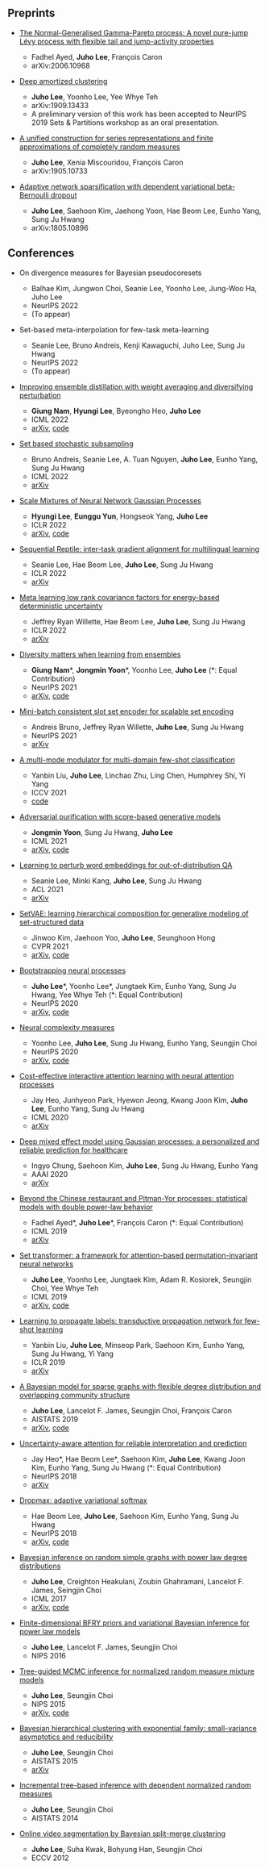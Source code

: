 ## Preprints

- [The Normal-Generalised Gamma-Pareto process: A novel pure-jump Lévy process with flexible tail and jump-activity properties](https://arxiv.org/abs/2006.10968)
  - Fadhel Ayed, **Juho Lee**, François Caron
  - arXiv:2006.10968

- [Deep amortized clustering](https://arxiv.org/abs/1909.13433)
  - **Juho Lee**, Yoonho Lee, Yee Whye Teh
  - arXiv:1909.13433
  - A preliminary version of this work has been accepted to NeurIPS 2019 Sets & Partitions workshop as an oral presentation.

- [A unified construction for series representations and finite approximations of completely random measures](https://arxiv.org/abs/1905.10733)
  - **Juho Lee**, Xenia Miscouridou, François Caron
  - arXiv:1905.10733

- [Adaptive network sparsification with dependent variational beta-Bernoulli dropout](https://arxiv.org/abs/1805.10896v3)
  - **Juho Lee**, Saehoon Kim, Jaehong Yoon, Hae Beom Lee, Eunho Yang, Sung Ju Hwang
  - arXiv:1805.10896


## Conferences

- On divergence measures for Bayesian pseudocoresets
  - Balhae Kim, Jungwon Choi, Seanie Lee, Yoonho Lee, Jung-Woo Ha, Juho Lee
  - NeurIPS 2022
  - (To appear)

- Set-based meta-interpolation for few-task meta-learning
  - Seanie Lee, Bruno Andreis, Kenji Kawaguchi, Juho Lee, Sung Ju Hwang
  - NeurIPS 2022
  - (To appear)

- [Improving ensemble distillation with weight averaging and diversifying perturbation](https://proceedings.mlr.press/v162/nam22a.html)
  - **Giung Nam**, **Hyungi Lee**, Byeongho Heo, **Juho Lee**
  - ICML 2022
  - [arXiv](https://arxiv.org/abs/2206.15047), [code](https://github.com/cs-giung/distill-latentbe)

- [Set based stochastic subsampling](https://proceedings.mlr.press/v162/andreis22a.html)
  - Bruno Andreis, Seanie Lee, A. Tuan Nguyen, **Juho Lee**, Eunho Yang, Sung Ju Hwang
  - ICML 2022
  - [arXiv](https://arxiv.org/abs/2006.14222)

- [Scale Mixtures of Neural Network Gaussian Processes](https://openreview.net/forum?id=YVPBh4k78iZ)
  - **Hyungi Lee**, **Eunggu Yun**, Hongseok Yang, **Juho Lee**
  - ICLR 2022
  - [arXiv](https://arxiv.org/abs/2107.01408), [code](https://github.com/Hyungi-Lee/Scale-Mixtures-of-Neural-Network-Gaussian-Processes)

- [Sequential Reptile: inter-task gradient alignment for multilingual learning](https://openreview.net/forum?id=ivQruZvXxtz)
  - Seanie Lee, Hae Beom Lee, **Juho Lee**, Sung Ju Hwang
  - ICLR 2022
  - [arXiv](https://arxiv.org/abs/2110.02600)

- [Meta learning low rank covariance factors for energy-based deterministic uncertainty](https://openreview.net/forum?id=GQd7mXSPua)
  - Jeffrey Ryan Willette, Hae Beom Lee, **Juho Lee**, Sung Ju Hwang
  - ICLR 2022
  - [arXiv](https://arxiv.org/abs/2110.06381)

- [Diversity matters when learning from ensembles](https://papers.nips.cc/paper/2021/hash/466473650870501e3600d9a1b4ee5d44-Abstract.html)
  - **Giung Nam**\*, **Jongmin Yoon**\*, Yoonho Lee, **Juho Lee** (*: Equal Contribution)
  - NeurIPS 2021
  - [arXiv](https://arxiv.org/abs/2110.14149), [code](https://github.com/cs-giung/giung2/tree/main/projects/Diversity-Matters)

- [Mini-batch consistent slot set encoder for scalable set encoding](https://papers.nips.cc/paper/2021/hash/b24d516bb65a5a58079f0f3526c87c57-Abstract.html)
  - Andreis Bruno, Jeffrey Ryan Willette, **Juho Lee**, Sung Ju Hwang
  - NeurIPS 2021
  - [arXiv](https://arxiv.org/abs/2103.01615)

- [A multi-mode modulator for multi-domain few-shot classification](https://openaccess.thecvf.com/content/ICCV2021/html/Liu_A_Multi-Mode_Modulator_for_Multi-Domain_Few-Shot_Classification_ICCV_2021_paper.html)
  - Yanbin Liu, **Juho Lee**, Linchao Zhu, Ling Chen, Humphrey Shi, Yi Yang
  - ICCV 2021
  - [code](https://github.com/csyanbin/tri-M-ICCV)

- [Adversarial purification with score-based generative models](https://proceedings.mlr.press/v139/yoon21a.html)
  - **Jongmin Yoon**, Sung Ju Hwang, **Juho Lee**
  - ICML 2021
  - [arXiv](https://arxiv.org/abs/2106.06041), [code](https://github.com/jmyoon1/adp)

- [Learning to perturb word embeddings for out-of-distribution QA](https://aclanthology.org/2021.acl-long.434/)
  - Seanie Lee, Minki Kang, **Juho Lee**, Sung Ju Hwang
  - ACL 2021
  - [arXiv](https://arxiv.org/abs/2105.02692)

- [SetVAE: learning hierarchical composition for generative modeling of set-structured data](https://openaccess.thecvf.com/content/CVPR2021/html/Kim_SetVAE_Learning_Hierarchical_Composition_for_Generative_Modeling_of_Set-Structured_Data_CVPR_2021_paper.html)
  - Jinwoo Kim, Jaehoon Yoo, **Juho Lee**, Seunghoon Hong
  - CVPR 2021
  - [arXiv](https://arxiv.org/abs/2103.15619), [code](https://github.com/jw9730/setvae)

- [Bootstrapping neural processes](https://papers.nips.cc/paper/2020/hash/492114f6915a69aa3dd005aa4233ef51-Abstract.html)
  - **Juho Lee**\*, Yoonho Lee\*, Jungtaek Kim, Eunho Yang, Sung Ju Hwang, Yee Whye Teh (*: Equal Contribution)
  - NeurIPS 2020
  - [arXiv](https://arxiv.org/abs/2008.02956), [code](https://github.com/juho-lee/bnp)

- [Neural complexity measures](https://papers.nips.cc/paper/2020/hash/6e17a5fd135fcaf4b49f2860c2474c7c-Abstract.html)
  - Yoonho Lee, **Juho Lee**, Sung Ju Hwang, Eunho Yang, Seungjin Choi
  - NeurIPS 2020
  - [arXiv](https://arxiv.org/abs/2008.02953), [code](https://github.com/yoonholee/neural-complexity)

- [Cost-effective interactive attention learning with neural attention processes](https://proceedings.mlr.press/v119/heo20a.html)
  - Jay Heo, Junhyeon Park, Hyewon Jeong, Kwang Joon Kim, **Juho Lee**, Eunho Yang, Sung Ju Hwang
  - ICML 2020
  - [arXiv](https://arxiv.org/abs/2006.05419)

- [Deep mixed effect model using Gaussian processes: a personalized and reliable prediction for healthcare](https://ojs.aaai.org/index.php/AAAI/article/view/5773)
  - Ingyo Chung, Saehoon Kim, **Juho Lee**, Sung Ju Hwang, Eunho Yang
  - AAAI 2020
  - [arXiv](https://arxiv.org/abs/1806.01551)

- [Beyond the Chinese restaurant and Pitman-Yor processes: statistical models with double power-law behavior](https://proceedings.mlr.press/v97/ayed19a.html)
  - Fadhel Ayed\*, **Juho Lee**\*, François Caron (*: Equal Contribution)
  - ICML 2019
  - [arXiv](https://arxiv.org/abs/1902.04714)

- [Set transformer: a framework for attention-based permutation-invariant neural networks](https://proceedings.mlr.press/v97/lee19d.html)
  - **Juho Lee**, Yoonho Lee, Jungtaek Kim, Adam R. Kosiorek, Seungjin Choi, Yee Whye Teh
  - ICML 2019
  - [arXiv](https://arxiv.org/abs/1810.00825), [code](https://github.com/juho-lee/set_transformer)

- [Learning to propagate labels: transductive propagation network for few-shot learning](https://openreview.net/forum?id=SyVuRiC5K7)
  - Yanbin Liu, **Juho Lee**, Minseop Park, Saehoon Kim, Eunho Yang, Sung Ju Hwang, Yi Yang
  - ICLR 2019
  - [arXiv](https://arxiv.org/abs/1805.10002)

- [A Bayesian model for sparse graphs with flexible degree distribution and overlapping community structure](https://proceedings.mlr.press/v89/lee19b.html)
  - **Juho Lee**, Lancelot F. James, Seungjin Choi, François Caron
  - AISTATS 2019
  - [arXiv](https://arxiv.org/abs/1810.01778), [code](https://github.com/OxCSML-BayesNP/BNRG)

- [Uncertainty-aware attention for reliable interpretation and prediction](https://papers.nips.cc/paper/2018/hash/285e19f20beded7d215102b49d5c09a0-Abstract.html)
  - Jay Heo*, Hae Beom Lee*, Saehoon Kim, **Juho Lee**, Kwang Joon Kim, Eunho Yang, Sung Ju Hwang (*: Equal Contribution)
  - NeurIPS 2018
  - [arXiv](https://arxiv.org/abs/1805.09653)

- [Dropmax: adaptive variational softmax](https://papers.nips.cc/paper/2018/hash/389bc7bb1e1c2a5e7e147703232a88f6-Abstract.html)
  - Hae Beom Lee, **Juho Lee**, Saehoon Kim, Eunho Yang, Sung Ju Hwang
  - NeurIPS 2018
  - [arXiv](https://arxiv.org/abs/1712.07834), [code](https://github.com/haebeom-lee/dropmax)

- [Bayesian inference on random simple graphs with power law degree distributions](http://proceedings.mlr.press/v70/lee17a.html)
  - **Juho Lee**, Creighton Heakulani, Zoubin Ghahramani, Lancelot F. James, Seingjin Choi
  - ICML 2017
  - [arXiv](https://arxiv.org/abs/1702.08239), [code](https://github.com/juho-lee/powerlawgraph)

- [Finite-dimensional BFRY priors and variational Bayesian inference for power law models](https://papers.nips.cc/paper/6348-finite-dimensional-bfry-priors-and-variational-bayesian-inference-for-power-law-model)
  - **Juho Lee**, Lancelot F. James, Seungjin Choi
  - NIPS 2016

- [Tree-guided MCMC inference for normalized random measure mixture models](https://papers.nips.cc/paper/5800-tree-guided-mcmc-inference-for-normalized-random-measure-mixture-models)
  - **Juho Lee**, Seungjin Choi
  - NIPS 2015
  - [arXiv](https://arxiv.org/abs/1511.05650), [code](https://github.com/juho-lee/nrmm.cpp)

- [Bayesian hierarchical clustering with exponential family: small-variance asymptotics and reducibility](http://proceedings.mlr.press/v38/lee15c.html)
  - **Juho Lee**, Seungjin Choi
  - AISTATS 2015
  - [arXiv](https://arxiv.org/abs/1501.07430)

- [Incremental tree-based inference with dependent normalized random measures](http://proceedings.mlr.press/v33/lee14.html)
  - **Juho Lee**, Seungjin Choi
  - AISTATS 2014

- [Online video segmentation by Bayesian split-merge clustering](https://link.springer.com/chapter/10.1007/978-3-642-33765-9_61)
  - **Juho Lee**, Suha Kwak, Bohyung Han, Seungjin Choi
  - ECCV 2012
